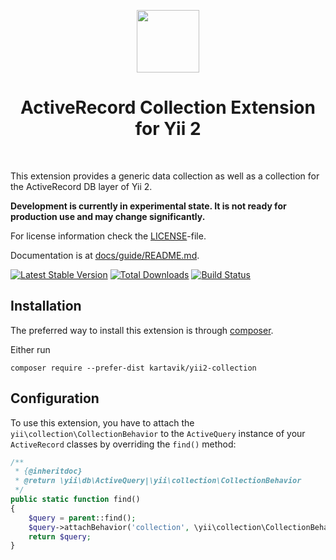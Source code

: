 <p align="center">
    <a href="https://github.com/yiisoft" target="_blank">
        <img src="https://avatars0.githubusercontent.com/u/993323" height="100px">
    </a>
    <h1 align="center">ActiveRecord Collection Extension for Yii 2</h1>
    <br>
</p>

This extension provides a generic data collection as well as a collection for the ActiveRecord DB layer of Yii 2.

**Development is currently in experimental state. It is not ready for production use and may change significantly.**

For license information check the [LICENSE](LICENSE.md)-file.

Documentation is at [docs/guide/README.md](docs/guide/README.md).

[![Latest Stable Version](https://poser.pugx.org/yiisoft/yii2-collection/v/stable.png)](https://packagist.org/packages/yiisoft/yii2-collection)
[![Total Downloads](https://poser.pugx.org/yiisoft/yii2-collection/downloads.png)](https://packagist.org/packages/yiisoft/yii2-collection)
[![Build Status](https://travis-ci.org/yiisoft/yii2-collection.svg?branch=master)](https://travis-ci.org/yiisoft/yii2-collection)

Installation
------------

The preferred way to install this extension is through [composer](http://getcomposer.org/download/).

Either run

```
composer require --prefer-dist kartavik/yii2-collection
```

Configuration
-------------

To use this extension, you have to attach the `yii\collection\CollectionBehavior` to the `ActiveQuery` instance of
your `ActiveRecord` classes by overriding the `find()` method:

```php
/**
 * {@inheritdoc}
 * @return \yii\db\ActiveQuery|\yii\collection\CollectionBehavior
 */
public static function find()
{
    $query = parent::find();
    $query->attachBehavior('collection', \yii\collection\CollectionBehavior::class);
    return $query;
}
```
